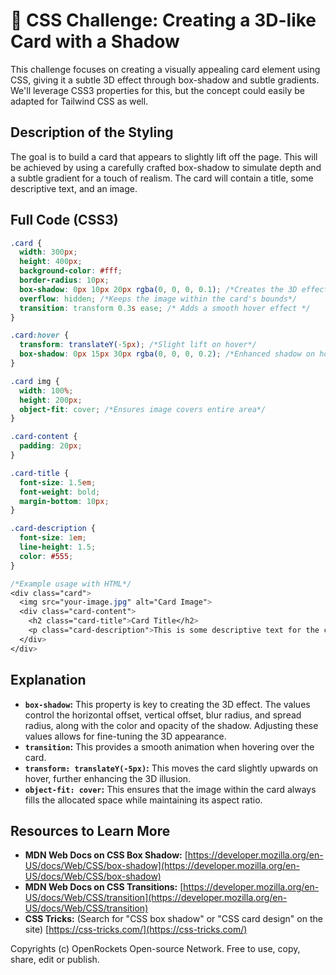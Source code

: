 # 🐞 CSS Challenge:  Creating a 3D-like Card with a Shadow


This challenge focuses on creating a visually appealing card element using CSS, giving it a subtle 3D effect through box-shadow and subtle gradients. We'll leverage CSS3 properties for this, but the concept could easily be adapted for Tailwind CSS as well.

## Description of the Styling

The goal is to build a card that appears to slightly lift off the page. This will be achieved by using a carefully crafted box-shadow to simulate depth and a subtle gradient for a touch of realism. The card will contain a title, some descriptive text, and an image.

## Full Code (CSS3)

```css
.card {
  width: 300px;
  height: 400px;
  background-color: #fff;
  border-radius: 10px;
  box-shadow: 0px 10px 20px rgba(0, 0, 0, 0.1); /*Creates the 3D effect*/
  overflow: hidden; /*Keeps the image within the card's bounds*/
  transition: transform 0.3s ease; /* Adds a smooth hover effect */
}

.card:hover {
  transform: translateY(-5px); /*Slight lift on hover*/
  box-shadow: 0px 15px 30px rgba(0, 0, 0, 0.2); /*Enhanced shadow on hover*/
}

.card img {
  width: 100%;
  height: 200px;
  object-fit: cover; /*Ensures image covers entire area*/
}

.card-content {
  padding: 20px;
}

.card-title {
  font-size: 1.5em;
  font-weight: bold;
  margin-bottom: 10px;
}

.card-description {
  font-size: 1em;
  line-height: 1.5;
  color: #555;
}

/*Example usage with HTML*/
<div class="card">
  <img src="your-image.jpg" alt="Card Image">
  <div class="card-content">
    <h2 class="card-title">Card Title</h2>
    <p class="card-description">This is some descriptive text for the card.  It can be as long as needed, allowing for flexible content within the design.</p>
  </div>
</div>
```

## Explanation

* **`box-shadow`:** This property is key to creating the 3D effect. The values control the horizontal offset, vertical offset, blur radius, and spread radius, along with the color and opacity of the shadow.  Adjusting these values allows for fine-tuning the 3D appearance.
* **`transition`:** This provides a smooth animation when hovering over the card.
* **`transform: translateY(-5px)`:** This moves the card slightly upwards on hover, further enhancing the 3D illusion.
* **`object-fit: cover`:** This ensures that the image within the card always fills the allocated space while maintaining its aspect ratio.

## Resources to Learn More

* **MDN Web Docs on CSS Box Shadow:** [https://developer.mozilla.org/en-US/docs/Web/CSS/box-shadow](https://developer.mozilla.org/en-US/docs/Web/CSS/box-shadow)
* **MDN Web Docs on CSS Transitions:** [https://developer.mozilla.org/en-US/docs/Web/CSS/transition](https://developer.mozilla.org/en-US/docs/Web/CSS/transition)
* **CSS Tricks:** (Search for "CSS box shadow" or "CSS card design" on the site) [https://css-tricks.com/](https://css-tricks.com/)


Copyrights (c) OpenRockets Open-source Network. Free to use, copy, share, edit or publish.


